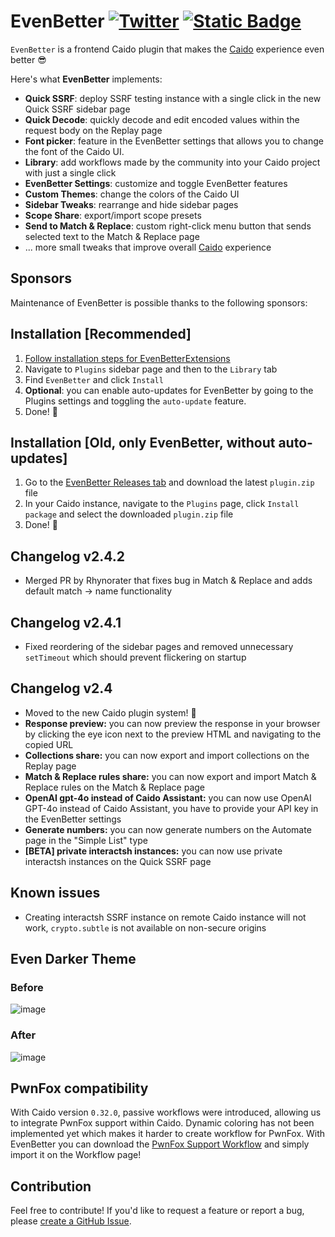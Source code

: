 # EvenBetter [![Twitter](https://img.shields.io/twitter/url/https/twitter.com/cloudposse.svg?style=social&label=Follow%20me)](https://twitter.com/bebiksior) [![Static Badge](https://img.shields.io/badge/TODO%20List-00000?style=flat&color=%233251ed)](https://github.com/users/bebiksior/projects/2)

`EvenBetter` is a frontend Caido plugin that makes the [Caido](https://github.com/caido) experience even better 😎

Here's what **EvenBetter** implements:

- **Quick SSRF**: deploy SSRF testing instance with a single click in the new Quick SSRF sidebar page
- **Quick Decode**: quickly decode and edit encoded values within the request body on the Replay page
- **Font picker**: feature in the EvenBetter settings that allows you to change the font of the Caido UI.
- **Library**: add workflows made by the community into your Caido project with just a single click
- **EvenBetter Settings**: customize and toggle EvenBetter features
- **Custom Themes**: change the colors of the Caido UI
- **Sidebar Tweaks**: rearrange and hide sidebar pages
- **Scope Share**: export/import scope presets
- **Send to Match & Replace**: custom right-click menu button that sends selected text to the Match & Replace page
- ... more small tweaks that improve overall [Caido](https://github.com/caido) experience

## Sponsors
Maintenance of EvenBetter is possible thanks to the following sponsors:

<!-- sponsors --><!-- sponsors -->

## Installation [Recommended]

1. [Follow installation steps for EvenBetterExtensions](https://github.com/bebiksior/EvenBetterExtensions)
2. Navigate to `Plugins` sidebar page and then to the `Library` tab
3. Find `EvenBetter` and click `Install`
4. **Optional**: you can enable auto-updates for EvenBetter by going to the Plugins settings and toggling the `auto-update` feature.
5. Done! 🎉

## Installation [Old, only EvenBetter, without auto-updates]

1. Go to the [EvenBetter Releases tab](https://github.com/bebiksior/EvenBetter/releases) and download the latest `plugin.zip` file
2. In your Caido instance, navigate to the `Plugins` page, click `Install package` and select the downloaded `plugin.zip` file
3. Done! 🎉


## Changelog v2.4.2

- Merged PR by Rhynorater that fixes bug in Match & Replace and adds default match -> name functionality

## Changelog v2.4.1

- Fixed reordering of the sidebar pages and removed unnecessary `setTimeout` which should prevent flickering on startup

## Changelog v2.4

- Moved to the new Caido plugin system! 🎉
- **Response preview:** you can now preview the response in your browser by clicking the eye icon next to the preview HTML and navigating to the copied URL
- **Collections share:** you can now export and import collections on the Replay page
- **Match & Replace rules share:** you can now export and import Match & Replace rules on the Match & Replace page
- **OpenAI gpt-4o instead of Caido Assistant:** you can now use OpenAI GPT-4o instead of Caido Assistant, you have to provide your API key in the EvenBetter settings
- **Generate numbers:** you can now generate numbers on the Automate page in the "Simple List" type
- **[BETA] private interactsh instances:** you can now use private interactsh instances on the Quick SSRF page


## Known issues

- Creating interactsh SSRF instance on remote Caido instance will not work, `crypto.subtle` is not available on non-secure origins


## Even Darker Theme

### Before

![image](https://github.com/bebiksior/EvenBetter/assets/71410238/efd7a8b7-797b-4093-b794-acb162a72a64)

### After

![image](https://github.com/bebiksior/EvenBetter/assets/71410238/405d095e-338b-4796-b722-555d8eb73e92)

## PwnFox compatibility

With Caido version `0.32.0`, passive workflows were introduced, allowing us to integrate PwnFox support within Caido. Dynamic coloring has not been implemented yet which makes it harder to create workflow for PwnFox. With EvenBetter you can download the [PwnFox Support Workflow](https://github.com/bebiksior/EvenBetter/workflow/workflow-PwnFox_Support.json) and simply import it on the Workflow page!

## Contribution

Feel free to contribute! If you'd like to request a feature or report a bug, please [create a GitHub Issue](https://github.com/bebiksior/EvenBetter/issues/new).

